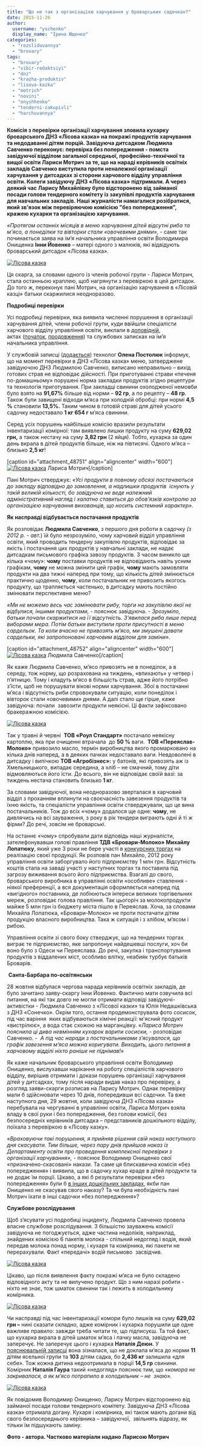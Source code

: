 ```yaml
---
title: "Що не так з організацією харчування у броварських садочках?"
date: 2015-11-26
author: 
  username: "yschenko"
  display_name: "Ірина Ющенко"
categories: 
  - "rozsliduvannya"
  - "brovary"
tags: 
  - "brovary"
  - "vibir-redaktsiyi"
  - "dnz"
  - "krazha-produktiv"
  - "lisova-kazka"
  - "motrich"
  - "novini"
  - "onyshhenko"
  - "tenderni-zakupivli"
  - "harchuvannya"
---
```


**Комісія з перевірки організації харчування зловила кухарку броварського ДНЗ «Лісова казка» на покражі продуктів харчування та недодаванні дітям порцій. Завідуюча дитсадком Людмила Савченко переконує: перевірка без попередження - помста завідуючої відділом загальної середньої, професійно-технічної та вищої освіти Лариси Мотрич за те, що на нараді керівників освітніх закладів Савченко виступила проти неналежної організації харчування у дитсадках зі сторони харчового відділу управління освіти. Колеги завідуючу ДНЗ «Лісова казка» підтримали. А через деякий час Ларису Михайлівну було відсторонено від займаної посади голови тендерного комітету із закупівлі продуктів харчування для навчальних закладів. Наші журналісти намагалися розібратися, який зв'язок між перевіряючою комісією "без попередження", кражею кухарки та організацією харчування.**

_«Протягом останніх місяців в меню харчування дітей відсутні риба та м'ясо, а понеділки та вівторки стали «овочевими днями»,_ \- саме так починається заява на ім’я начальника управління освіти Володимира Онищенка **Інни Йовенко** – матері одного з малюків, які відвідують броварський дитсадок «Лісова казка».

[![Лісова казка](https://mpz.brovary.org/wp-content/uploads/2015/11/SAM_3533.jpg)](https://mpz.brovary.org/wp-content/uploads/2015/11/SAM_3533.jpg)

Ця скарга, за словами одного із членів робочої групи - Лариси Мотрич, стала останньою краплею, щоб нагрянути з перевіркою в цей дитсадок. До того ж, переконує пані Мотрич, на організацію харчування в «Лісовій казці» батьки скаржилися неодноразово.

**Подробиці перевірки**

Усі подробиці перевірки, яка виявила численні порушення в організації харчування дітей, члени робочої групи, куди ввійшли спеціалісти харчового відділу управління освіти, виклали в [доповідній](https://mpz.brovary.org/wp-content/uploads/2015/11/4.pdf), актах ([початок](https://mpz.brovary.org/wp-content/uploads/2015/11/5.pdf), [продовження](https://mpz.brovary.org/wp-content/uploads/2015/11/6.pdf)) та службових записках на ім’я начальника управління.

У службовій записці ([додається](https://mpz.brovary.org/wp-content/uploads/2015/11/selection.pdf)) технолог **Олена Постолюк** інформує, що на момент перевірки в ДНЗ «Лісова казка» меню, затверджене завідуючою ДНЗ Людмилою Савченко, виписано неправильно – вихід готових страв не відповідає дійсності. При приготуванні страви «печеня по-домашньому» порушені норма закладки продуктів згідно рецептури та технологія приготування. При закладці свинини охолодженої немовби було взято на **91,67%** більше від норми – **92 гр**, а по рецепту – **48 гр**. Також були завищені відходи м’яса при холодній обробці: при нормі **4,5 %** становили **13,5%.** Таким чином в готовій страві для дітей усього садочку недоставало **1 кг 654 г** м’яса свинини.

Серед усіх порушень найбільше комісію вразили результати інвентаризації комірної: там виявлено лишки продукту на суму **629,02 грн,** а також нестачу на суму **3,82 грн** (2 яйця). Тобто, кухарка за один день вкрала в дітей продуктів більше, ніж на півтисячі. Одного м’яса – близько **2,5 кг**!

\[caption id="attachment\_48751" align="aligncenter" width="600"\][![Лісова казка](https://mpz.brovary.org/wp-content/uploads/2015/11/15.jpg)](https://mpz.brovary.org/wp-content/uploads/2015/11/15.jpg) Лариса Мотрич\[/caption\]

Пані Мотрич стверджує: _«Усі продукти в повному обсязі постачаються до закладу відповідно до замовлення, а надлишки продуктів  існують у такій великій кількості, бо завідуюча не веде належний адміністративний нагляд і халатно ставиться до обов’язків контролю за організацією харчування вихованців, що носить системний характер»._

**Як насправді відбувається постачання продуктів**

Як розповідає **Людмила Савченко**, з першого дня роботи в садочку _(з 2012 р. - авт._) їй було незрозуміло, чому харчовий відділ управління освіти, який проводить тендерну закупівлю продуктів, відповідає за якість і постачання цих продуктів у навчальні заклади, не надає дитсадкам письмового графіка завозу продуктів. З часом виникло ще кілька «чому»: **чому** поставки продуктів не відповідають навіть усним графікам, **чому** не можна змінити цей графік, **чому** мають замовляти продукти на два тижні наперед при тому, що кількість дітей змінюється практично щоденно, **чому**, коли постачальник не привозить якогось продукту, що трапляється частенько, в дитсадку мають постійно змінювати перспективне меню?

_«Ми не можемо весь час замінювати рибу, торги на закупівлю якої не відбулися, іншими продуктами,_ - пояснює завідуюча. - _Зрозуміло, батьки почали скаржитися на її відсутність. З’явилася риба лише перед виборами мера. Потім батьки виступили проти присутності в меню сардельок. Та коли вчасно не привозять м’ясо, ми змушені давати сардельки, які запропоновані харчовим відділом для заміни»_.

\[caption id="attachment\_48752" align="aligncenter" width="600"\][![Лісова казка](https://mpz.brovary.org/wp-content/uploads/2015/11/SAM_3528.jpg)](https://mpz.brovary.org/wp-content/uploads/2015/11/SAM_3528.jpg) Людмила Савченко\[/caption\]

Як каже Людмила Савченко, м’ясо привозять не в понеділок, а в середу, тож норму, що розрахована на тиждень, «впихають» у четвер і п’ятницю. Тому і кладуть м’ясо в більшість страв, адже його потрібно з’їсти, щоб не порушувати вікові норми харчування. Збої в постачанні м’яса і відсутність риби спровокували ситуацію, коли понеділок і вівторок стали «овочевими» днями. А далі стало ще гірше, каже завідуюча: почали  завозити продукти неякісні. Ці факти зафіксовано бракеражною комісією.

[![Лісова казка](https://mpz.brovary.org/wp-content/uploads/2015/11/SAM_3529.jpg)](https://mpz.brovary.org/wp-content/uploads/2015/11/SAM_3529.jpg)

Так у травні й червні  **ТОВ «Роул Стандарт»** постачало неякісну картоплю, яка при очищенні втрачала  до **50 %** ваги.  **ТОВ «Переяслав-Молоко»** привозило масло, термін виробництва якого промарковано на кілька днів наперед, а в деяких пачках недоставало ваги. Невдоволені в дитсадку і випічкою **ТОВ «Агробізнес»:** у батонів, які привозять аж із Хмельницького, випадає середина, а хліб – не смачний, тому діти відмовляються його їсти. До всього, він не відповідає своїй вазі: за тиждень нестача становить близько **1 кг**.

За словами завідуючої, вона неодноразово зверталася в харчовий відділ з проханням вплинути на своєчасність завезення продуктів та їхню якість, та спеціалісти управління освіти стверджували, що це вина постачальників. Тож до всіх «чому» додалося ще одне: **чому**, не дивлячись на всі зауваження, з року в рік тендери виграють одні й ті ж фірми? До речі, зовсім не броварські.

На останнє «чому» спробували дати відповідь наші журналісти, зателефонувавши голові правління **ТДВ «Бровари-Молоко» Михайлу Лопатюку**, який уже 3 роки не бере участі в [конкурсних торгах](https://mpz.brovary.org/shho-yidyat-diti-v-brovarskih-shkolah-ta-hto-postachaye-yim-produkti-harchuvannya/) на реалізацію своєї продукції. Як розповів пан Михайло, 2012 року управління освіти заборгувало його підприємству 1 млн грн. Відсутність коштів стала на заваді участі у наступних торгах та поставила під загрозу виживання всього його підприємства. Взагалі до свого, броварського виробника в управлінні освіти «особливе» ставлення - ніякої преференції, а вся документація оформляється наперед під «вигідного» поставника, де лобіюються інтереси великих торгівельних мереж, розповідає голова правління. Так цьогоріч за молокопродукти майже 5 млн грн із бюджету міста пішло в Переяслав. Хоча, за словами Михайла Лопатюка, «Бровари-Молоко» не проти постачати дітям продукцію власного виробництва. Така ж ситуація і з хлібом, м’ясом і рибою.

Управління освіти зі свого боку стверджує, що на тендерних торгах виграє те підприємство, яке запропонує найдешевші послуги, хоч би воно було з Одеси чи Переяслава. До речі, закупка і транспортування продуктів з віддалених міст, особливо влітку, неабияк турбує батьків Броварів.

 **Санта-Барбара по-освітянськи**

28 жовтня відбулася чергова нарада керівників освітніх закладів, де було зачитано заяву-скаргу Інни Йовенко. Фактично мати озвучила всі питання, на які так довго не могли отримати відповіді завідуючі-активістки - Людмила Савченко з «Лісової казки» та Юлія Недашківська з ДНЗ «Сонечко». Окрім того, остання продемонструвала фото сосисок, під час варіння  яких відбуваються хімічні реакції: м'ясний продукт «вистрілює», а вода стає схожою на марганцівку. «_Лариса Мотрич пояснила ці дива невмінням кухарок варити сосиски,_ - розповідає Савченко. -  _А під час наради з постачальниками з’ясувалося, що графік завезення м’яса можна коригувати. Виходить, цього питання в харчовому відділі ніхто раніше не піднімав!»_

Як каже начальник броварського управління освіти Володимир Онищенко, вислухавши нарікання на роботу спеціалістів харчового відділу, вирішив отримати і докази порушень організації харчування дітей у дитсадках, тому після наради видав наказ про перевірку, а розгляд заяви-скарги розписав на Ларису Мотрич. Однак перевірку мали б здійснювати через 10 днів, попередивши всі садочки. Та вже наступного дня, 29 жовтня, коли завідуюча ДНЗ «Лісова казка» перебувала на чергуванні в управлінні освіти, Лариса Мотрич взяла владу в свої руки і без попередження, без голови комісії, без безпосередніх керівників дитсадка – представників дошкільного відділу, поїхала з перевіркою в «Лісову казку».

_«Враховуючи такі порушення, я прийняв рішення свій наказ наступного дня скасувати. Тим більше, через пару днів прийшов наказ із Департаменту освіти про проведення комплексної перевірки з організації харчування», -_ пояснює Володимир Онищенко свої «призначено-скасовані» накази. Та саме ця блискавична комісія «без попередження» і виявила, що в садочку кухар краде в дітей продукти та не додає їм порції. Цікаво, а які б результати перевірки «без попередження» були б [в інших дошкільних закладах](https://mpz.brovary.org/chomu-krashhe-ne-znati-chim-goduyut-ditey-u-ditsadkah/), якби пан Онищенко не скасував свого наказу? Та чи була необхідність пані Мотрич їхати в інші садочки «без попередження»?

**Службове розслідування**

Щоб з’ясувати усі подробиці інциденту, Людмила Савченко провела власне службове розслідування. З більшістю зауважень комісії завідуюча не погоджується, адже частина недоліків, наприклад, знайдених комісією 6 пакетів молока - спільний недогляд і водія, який передав молока понад норму, і кухаря та комірника, які пакети не перерахували. Факт «передачі» водій письмово  засвідчив.

[![Лісова казка](https://mpz.brovary.org/wp-content/uploads/2015/11/SAM_3536.jpg)](https://mpz.brovary.org/wp-content/uploads/2015/11/SAM_3536.jpg)

Цікаво, що після виявлення факту покражі м’яса не було складено відповідного акту та не вилучено продукт. Що з ним наразі робити - ніхто не знає, тож шматок свинини так і лежить в холодильнику комірника.

[![Лісова казка](https://mpz.brovary.org/wp-content/uploads/2015/11/SAM_3545.jpg)](https://mpz.brovary.org/wp-content/uploads/2015/11/SAM_3545.jpg)

Чи насправді під час інвентаризації комори було лишків на суму **629,02 грн –** нині сказати складно, адже комірник і кухарка порушили ще одне важливе правило: завжди треба читати те, що підписуєш. Та той факт, що кухарка вкрала в дітей шматок м’яса і пачку масла, завідуюча не заперечує. Не заперечує цього і кухарка **Наталія Деюн.** У [пояснювальній записці](https://mpz.brovary.org/wp-content/uploads/2015/11/page_2.pdf) вона зізналася, що не доклала м’яса до норми **11** дітям ясельної групи та **103** дітям садка, бо **2,436 кг** залишила «для себе». Тож кожна дитина недоотримала в порції **14,5 гр** свинини. Комірник **Наталія Гаура** такий «недогляд» пояснює тим, що _«комора не закривалася, а як м’ясо потрапило в холодильник – не  знаю»._ 

[![Лісова казка](https://mpz.brovary.org/wp-content/uploads/2015/11/SAM_3537.jpg)](https://mpz.brovary.org/wp-content/uploads/2015/11/SAM_3537.jpg)

Як повідомив Володимир Онищенко, Ларису Мотрич відсторонено від займаної посади голови тендерного комітету. Завідуюча ДНЗ «Лісова казка» отримала догану. Кухаря і комірника, які також мають догани від свого безпосереднього керівника – завідуючої,  звільнять відразу, як тільки їм підшукають заміну.

**Фото - автора. Частково матеріали надано Ларисою Мотрич**
